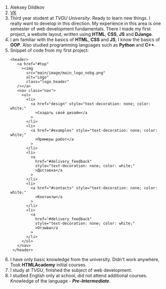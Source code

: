 1. Aleksey Dildikov
1. [VK](https://vk.com/justw8)
1. Third year student at _TVGU University_. Ready to learn new things. I really want to develop in this direction. 
   My experience in this area is one semester of web development fundamentals. There I made my first project, a website layout, written using **HTML**, **CSS**, **JS** and **DJango**.
1. I am familiar with the basics of **HTML**, **CSS** and **JS**, I know the basics of **OOP**. Also studied programming languages such as **Python** and **C++**.
1. Snippet of code from my first project:
   ```
   <header>
      <a href="#top"
        ><img
          src="main/image/main_logo_nobg.png"
          alt="Logo"
          class="logo_header"
      /></a>
      <nav class="nav">
        <ul>
          <li>
            <a href="design" style="text-decoration: none; color: white;"
              >Создать свой дизайн</a
            >
          </li>
          <li>
            <a href="#examples" style="text-decoration: none; color: white;"
              >Примеры работ</a
            >
          </li>
          <li>
            <a
              href="#delivery_feedback"
              style="text-decoration: none; color: white;"
              >Доставка</a
            >
          </li>
          <li>
            <a href="#contacts" style="text-decoration: none; color: white;"
              >Контакты</a
            >
          </li>
          <li>
            <a
              href="#delivery_feedback"
              style="text-decoration: none; color: white;"
              >Отзывы</a
            >
          </li>
        </ul>
      </nav>
    </header>
   ```
1. I have only basic knowledge from the university. Didn't work anywhere, Took **HTMLAcademy** initial courses.
1. I study at _TVGU_, finished the subject of web development.
1. I studied English only at school, did not attend additional courses. Knowledge of the language - _**Pre-Intermediate**_.
